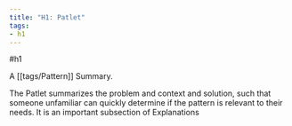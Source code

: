 ```yaml
---
title: "H1: Patlet"
tags:
- h1
---
```

#h1

A [[tags/Pattern]] Summary.

The Patlet summarizes the problem and context and solution, such that someone unfamiliar can quickly determine if the pattern is relevant to their needs. It is an important subsection of Explanations